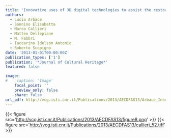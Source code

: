 ```yaml
---
title: 'Innovative uses of 3D digital technologies to assist the restoration of a fragmented terracotta statue'
authors:
  - Lucia Arbace
  - Sonnino Elisabetta
  - Marco Callieri
  - Matteo Dellepiane
  - M. Fabbri
  - Iaccarino Idelson Antonio
  - Roberto Scopigno
date: '2013-01-01T00:00:00Z'
publication_types: ['1']
publication: '*Journal of Cultural Heritage*'
featured: false

image:
#    caption: 'Image'
    focal_point: ''
    preview_only: false
    share: false
url_pdf: http://vcg.isti.cnr.it/Publications/2013/AECDFAS13/Arbace_Innovative.pdf
---
```

{{< figure src='http://vcg.isti.cnr.it/Publications/2013/AECDFAS13/figure8.png' >}}
{{< figure src='http://vcg.isti.cnr.it/Publications/2013/AECDFAS13/callieri_52.tiff' >}}
